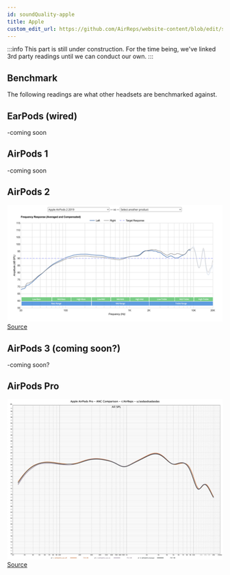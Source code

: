 ```yaml
---
id: soundQuality-apple
title: Apple
custom_edit_url: https://github.com/AirReps/website-content/blob/edit/soundQuality-apple.md
---
```


:::info
This part is still under construction. For the time being, we've linked 3rd party readings until we can conduct our own.
:::

## Benchmark
The following readings are what other headsets are benchmarked against.

## EarPods (wired)
-coming soon

## AirPods 1
-coming soon

## AirPods 2
![AirPods 2 - 2019](./assets/sound-quality/graphs/AirPods-2019.png)
[Source](https://www.rtings.com/headphones/1-4/graph#797/3992)

## AirPods 3 (coming soon?)
-coming soon?

## AirPods Pro
![Apple AirPod Pro](./assets/sound-quality/graphs/Apple-AirPodsPro.jpg)
[Source](https://crinacle.com/graphs/iems/apple-airpods-pro/)